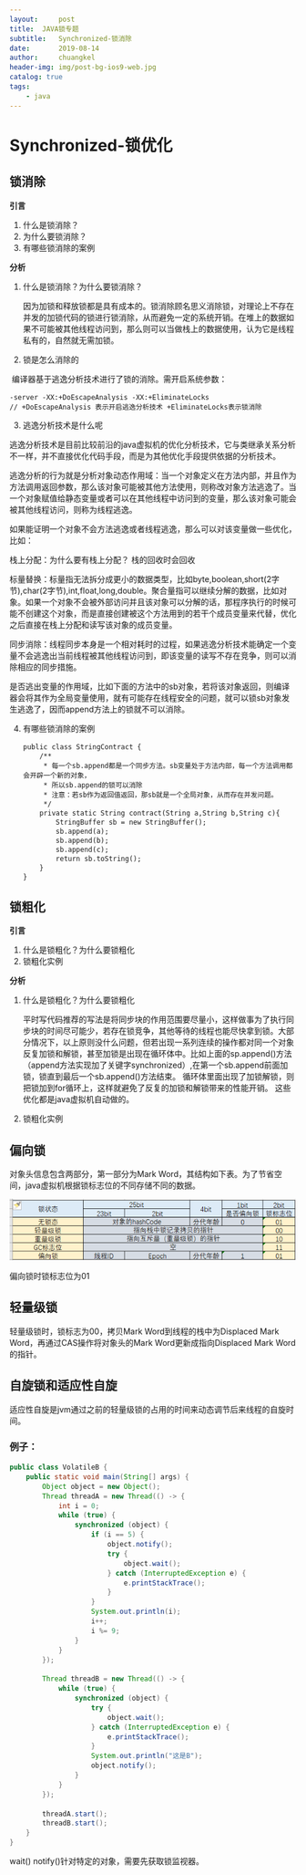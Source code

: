 ```yaml
---
layout:     post
title:	JAVA锁专题
subtitle: 	Synchronized-锁消除
date:       2019-08-14
author:     chuangkel
header-img: img/post-bg-ios9-web.jpg
catalog: true
tags:
    - java
---
```


# Synchronized-锁优化

## 锁消除

**引言**

1. 什么是锁消除？
2. 为什么要锁消除？
3. 有哪些锁消除的案例

**分析**

1. 什么是锁消除？为什么要锁消除？

   因为加锁和释放锁都是具有成本的。锁消除顾名思义消除锁，对理论上不存在并发的加锁代码的锁进行锁消除，从而避免一定的系统开销。在堆上的数据如果不可能被其他线程访问到，那么则可以当做栈上的数据使用，认为它是线程私有的，自然就无需加锁。

2. 锁是怎么消除的
  

​       编译器基于逃逸分析技术进行了锁的消除。需开启系统参数：

  ```
  -server -XX:+DoEscapeAnalysis -XX:+EliminateLocks
  // +DoEscapeAnalysis 表示开启逃逸分析技术 +EliminateLocks表示锁消除
  ```

3. 逃逸分析技术是什么呢
  
  逃逸分析技术是目前比较前沿的java虚拟机的优化分析技术，它与类继承关系分析不一样，并不直接优化代码手段，而是为其他优化手段提供依据的分析技术。
  
  逃逸分析的行为就是分析对象动态作用域：当一个对象定义在方法内部，并且作为方法调用返回参数，那么该对象可能被其他方法使用，则称改对象方法逃逸了。当一个对象赋值给静态变量或者可以在其他线程中访问到的变量，那么该对象可能会被其他线程访问，则称为线程逃逸。
  
  如果能证明一个对象不会方法逃逸或者线程逃逸，那么可以对该变量做一些优化，比如：
  
  栈上分配：为什么要有栈上分配？ 栈的回收时会回收
  
  标量替换：标量指无法拆分成更小的数据类型，比如byte,boolean,short(2字节),char(2字节),int,float,long,double。聚合量指可以继续分解的数据，比如对象。如果一个对象不会被外部访问并且该对象可以分解的话，那程序执行的时候可能不创建这个对象，而是直接创建被这个方法用到的若干个成员变量来代替，优化之后直接在栈上分配和读写该对象的成员变量。
  
  同步消除：线程同步本身是一个相对耗时的过程，如果逃逸分析技术能确定一个变量不会逃逸出当前线程被其他线程访问到，即该变量的读写不存在竞争，则可以消除相应的同步措施。
  
  是否逃出变量的作用域，比如下面的方法中的sb对象，若将该对象返回，则编译器会将其作为全局变量使用，就有可能存在线程安全的问题，就可以锁sb对象发生逃逸了，因而append方法上的锁就不可以消除。
  
4. 有哪些锁消除的案例

   ```mysql
   public class StringContract {
       /**
        * 每一个sb.append都是一个同步方法。sb变量处于方法内部，每一个方法调用都会开辟一个新的对象，
        * 所以sb.append的锁可以消除
        * 注意：若sb作为返回值返回，那sb就是一个全局对象，从而存在并发问题。
        */
       private static String contract(String a,String b,String c){
           StringBuffer sb = new StringBuffer();
           sb.append(a);
           sb.append(b);
           sb.append(c);
           return sb.toString();
       }
   }
   ```

   

## 锁粗化

**引言**

1. 什么是锁粗化？为什么要锁粗化
2. 锁粗化实例

**分析**
1. 什么是锁粗化？为什么要锁粗化

   平时写代码推荐的写法是将同步块的作用范围要尽量小，这样做事为了执行同步块的时间尽可能少，若存在锁竞争，其他等待的线程也能尽快拿到锁。大部分情况下，以上原则没什么问题，但若出现一系列连续的操作都对同一个对象反复加锁和解锁，甚至加锁是出现在循环体中。比如上面的sp.append()方法（append方法实现加了关键字synchronized）,在第一个sb.append前面加锁，锁直到最后一个sb.append()方法结束。 循环体里面出现了加锁解锁，则把锁加到for循环上，这样就避免了反复的加锁和解锁带来的性能开销。 这些优化都是java虚拟机自动做的。

2. 锁粗化实例



## 偏向锁

对象头信息包含两部分，第一部分为Mark Word，其结构如下表。为了节省空间，java虚拟机根据锁标志位的不同存储不同的数据。

![1571039443563](/..\img\1571039443563.png)

偏向锁时锁标志位为01

## 轻量级锁

轻量级锁时，锁标志为00，拷贝Mark Word到线程的栈中为Displaced Mark Word，再通过CAS操作将对象头的Mark Word更新成指向Displaced Mark Word的指针。



## 自旋锁和适应性自旋

适应性自旋是jvm通过之前的轻量级锁的占用的时间来动态调节后来线程的自旋时间。



### 例子：

```java
public class VolatileB {
    public static void main(String[] args) {
        Object object = new Object();
        Thread threadA = new Thread(() -> {
            int i = 0;
            while (true) {
                synchronized (object) {
                    if (i == 5) {
                        object.notify();
                        try {
                            object.wait();
                        } catch (InterruptedException e) {
                            e.printStackTrace();
                        }
                    }
                    System.out.println(i);
                    i++;
                    i %= 9;
                }
            }
        });

        Thread threadB = new Thread(() -> {
            while (true) {
                synchronized (object) {
                    try {
                        object.wait();
                    } catch (InterruptedException e) {
                        e.printStackTrace();
                    }
                    System.out.println("这是B");
                    object.notify();
                }
            }
        });

        threadA.start();
        threadB.start();
    }
}
```

wait() notify()针对特定的对象，需要先获取锁监视器。